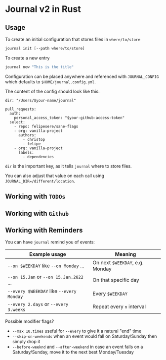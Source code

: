 # Journal v2 in Rust

## Usage


To create an initial configuration that stores files in `where/to/store`

```sh
journal init [--path where/to/store]
```

To create a new entry
```sh
journal new "This is the title"
```

Configuration can be placed anywhere and referenced with `JOURNAL_CONFIG` which defaults to `$HOME/journal.config.yml`.

The content of the config should look like this:

```
dir: "/Users/$your-name/journal"

pull_requests:
  auth:
    personal_access_token: "$your-github-access-token"
  select:
    - repo: felipesere/sane-flags
    - org: vanilla-project
      authors:
        - christop
        - felipe
    - org: vanilla-project
      labels:
        - dependencies

```

`dir` is the important key, as it tells `journal` where to store files.

You can also adjust that value on each call using `JOURNAL_DIR=/different/location`.


## Working with `TODOs`

## Working with `Github`

## Working with Reminders

You can have `journal` remind you of events:

| Example usage                            | Meaning                         |
| ---------------------------------------- | ------------------------------- |
| `--on $WEEKDAY` like `--on Monday` ...   | On next `$WEEKDAY`, e.g. Monday |
| `--on 15.Jan` or  `--on 15.Jan.2022` ... | On that specific day            |
| `--every $WEEKDAY` like `--every Monday` | Every `$WEEKDAY`                |
| `--every 2.days` or `--every 3.weeks`    | Repeat every `n` interval       |

Possible modifier flags?

* `--max 10.times` useful for `--every` to give it a natural "end" time
* `--skip-on-weekends` when an event would fall on Saturday/Sunday then simply drop it
* `--before-weeknd` and `--after-weekend` in case an event falls on a Saturday/Sunday, move it to the next best Monday/Tuesday
